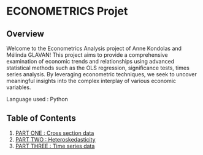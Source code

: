 <h1>ECONOMETRICS Projet</h1>

<h2>Overview</h2> 

Welcome to the Econometrics Analysis project of Anne Kondolas and Mélinda GLAVAN! This project aims to provide a comprehensive examination of economic trends and relationships using advanced statistical methods such as the OLS regression, significance tests, times series analysis. By leveraging econometric techniques, we seek to uncover meaningful insights into the complex interplay of various economic variables.

Language used : Python
<h2>Table of Contents</h2>
<ol>
    <li><a href="#https://github.com/melindaglavan/PROJET-Econometrics-MODS202/blob/main/PART%201%20-%20CROSS%20SECTION%20DATA.ipynb">PART ONE : Cross section data</a></li>
    <li><a href="#PART 2 - HETEROSKEDASTICITY.ipynb">PART TWO : Heteroskedasticity</a></li>
    <li><a href="#PART 3 - TIME SERIES DATA.ipynb">PART THREE : Time series data</a></li>
</ol>
